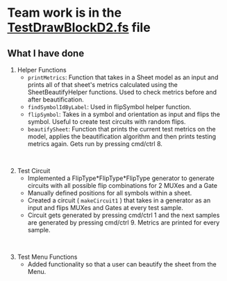 # Team work is in the [TestDrawBlockD2.fs](./src/Renderer/TestDrawBlockD2.fs) file

## What I have done
1. Helper Functions
    - `printMetrics`: Function that takes in a Sheet model as an input and prints all of that sheet's metrics calculated using the SheetBeautifyHelper functions. Used to check metrics before and after beautification.
    - `findSymbolIdByLabel`: Used in flipSymbol helper function.
    - `flipSymbol`: Takes in a symbol and orientation as input and flips the symbol. Useful to create test circuits with random flips.
    - `beautifySheet`: Function that prints the current test metrics on the model, applies the beautification algorithm and then prints testing metrics again. Gets run by pressing cmd/ctrl 8.

<br>

2. Test Circuit
   - Implemented a FlipType\*FlipType\*FlipType generator to generate circuits with all possible flip combinations for 2 MUXes and a Gate
   - Manually defined positions for all symbols within a sheet. 
   - Created a circuit ( `makeCircuit1` ) that takes in a generator as an input and flips MUXes and Gates at every test sample.
   - Circuit gets generated by pressing cmd/ctrl 1 and the next samples are generated by pressing cmd/ctrl 9. Metrics are printed for every sample.
  

<br>

3. Test Menu Functions
   - Added functionality so that a user can beautify the sheet from the Menu.